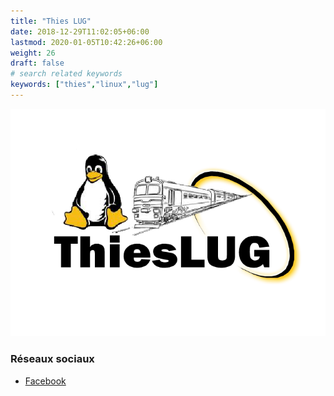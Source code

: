 ```yaml
---
title: "Thies LUG"
date: 2018-12-29T11:02:05+06:00
lastmod: 2020-01-05T10:42:26+06:00
weight: 26
draft: false
# search related keywords
keywords: ["thies","linux","lug"]
---
```


![Logo](logo.png "logo")

### Réseaux sociaux

- [Facebook](https://www.facebook.com/Thieslug)